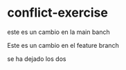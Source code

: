 # conflict-exercise

este  es un cambio en la main banch

Este es un cambio en el feature branch

se ha dejado los dos